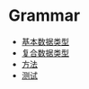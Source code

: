 # Grammar

* [基本数据类型](basic-data-types.md)
* [复合数据类型](composite-types.md)
* [方法](method.md)
* [测试](test.md)

